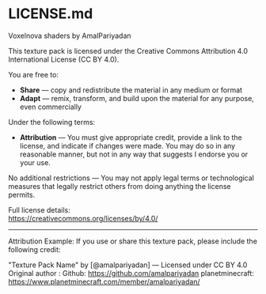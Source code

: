 LICENSE.md
===========

Voxelnova shaders 
by AmalPariyadan

This texture pack is licensed under the Creative Commons Attribution 4.0 International License (CC BY 4.0).

You are free to:
- **Share** — copy and redistribute the material in any medium or format
- **Adapt** — remix, transform, and build upon the material for any purpose, even commercially

Under the following terms:
- **Attribution** — You must give appropriate credit, provide a link to the license, and indicate if changes were made. You may do so in any reasonable manner, but not in any way that suggests I endorse you or your use.

No additional restrictions — You may not apply legal terms or technological measures that legally restrict others from doing anything the license permits.

Full license details:  
https://creativecommons.org/licenses/by/4.0/

---

Attribution Example:
If you use or share this texture pack, please include the following credit:

"Texture Pack Name" by [@amalpariyadan] — Licensed under CC BY 4.0  
Original author : Github: https://github.com/amalpariyadan
planetminecraft: https://www.planetminecraft.com/member/amalpariyadan/